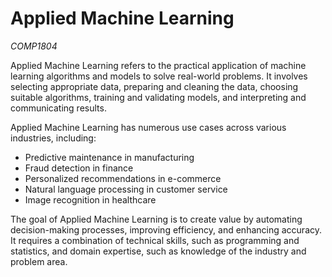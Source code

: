 # Applied Machine Learning
*COMP1804*

Applied Machine Learning refers to the practical application of machine learning algorithms and models to solve real-world problems. It involves selecting appropriate data, preparing and cleaning the data, choosing suitable algorithms, training and validating models, and interpreting and communicating results.

Applied Machine Learning has numerous use cases across various industries, including:

* Predictive maintenance in manufacturing
* Fraud detection in finance
* Personalized recommendations in e-commerce
* Natural language processing in customer service
* Image recognition in healthcare

The goal of Applied Machine Learning is to create value by automating decision-making processes, improving efficiency, and enhancing accuracy. It requires a combination of technical skills, such as programming and statistics, and domain expertise, such as knowledge of the industry and problem area.